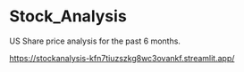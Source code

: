 # Stock_Analysis
US Share price analysis for the past 6 months.


https://stockanalysis-kfn7tiuzszkg8wc3ovankf.streamlit.app/
